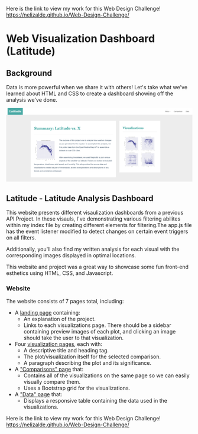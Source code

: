 
Here is the link to view my work for this Web Design Challenge!
https://nelizalde.github.io/Web-Design-Challenge/

# Web Visualization Dashboard (Latitude)

## Background

Data is more powerful when we share it with others! Let's take what we've learned about HTML and CSS to create a dashboard showing off the analysis we've done.

![Images/landingResize.png](Images/landingResize.png)
 

## Latitude - Latitude Analysis Dashboard 

This website presents different visaulization dashboards from a previous API Project. In these visauls, I've demonstrating various filtering abilites
within my index file by creating different elements for filtering.The app.js file has the event listener modified to detect changes on certain event triggers on all
filters.

Additionally, you'll also find my written analysis for each visual with the corresponding images
displayed in optimal locations. 

This website and project was a great way to showcase some fun front-end esthetics using HTML, CSS, and Javascript.

### Website

The website consists of 7 pages total, including:

* A [landing page](#landing-page) containing:
  * An explanation of the project.
  * Links to each visualizations page. There should be a sidebar containing preview images of each plot, and clicking an image should take the user to that visualization.
* Four [visualization pages](#visualization-pages), each with:
  * A descriptive title and heading tag.
  * The plot/visualization itself for the selected comparison.
  * A paragraph describing the plot and its significance.
* A ["Comparisons" page](#comparisons-page) that:
  * Contains all of the visualizations on the same page so we can easily visually compare them.
  * Uses a Bootstrap grid for the visualizations.
* A ["Data" page](#data-page) that:
  * Displays a responsive table containing the data used in the visualizations.


Here is the link to view my work for this Web Design Challenge!
https://nelizalde.github.io/Web-Design-Challenge/
   

